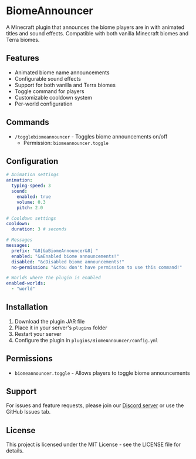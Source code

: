 # BiomeAnnouncer

A Minecraft plugin that announces the biome players are in with animated titles and sound effects. Compatible with both vanilla Minecraft biomes and Terra biomes.

## Features
- Animated biome name announcements
- Configurable sound effects
- Support for both vanilla and Terra biomes
- Toggle command for players
- Customizable cooldown system
- Per-world configuration

## Commands
- `/togglebiomeannouncer` - Toggles biome announcements on/off
  - Permission: `biomeannouncer.toggle`

## Configuration
```yaml
# Animation settings
animation:
  typing-speed: 3
  sound:
    enabled: true
    volume: 0.3
    pitch: 2.0

# Cooldown settings
cooldown:
  duration: 3 # seconds

# Messages
messages:
  prefix: "&8[&aBiomeAnnouncer&8] "
  enabled: "&aEnabled biome announcements!"
  disabled: "&cDisabled biome announcements!"
  no-permission: "&cYou don't have permission to use this command!"

# Worlds where the plugin is enabled
enabled-worlds:
  - "world"
```

## Installation
1. Download the plugin JAR file
2. Place it in your server's `plugins` folder
3. Restart your server
4. Configure the plugin in `plugins/BiomeAnnouncer/config.yml`

## Permissions
- `biomeannouncer.toggle` - Allows players to toggle biome announcements

## Support
For issues and feature requests, please join our [Discord server](https://discord.primalmc.fun/) or use the GitHub Issues tab.

## License
This project is licensed under the MIT License - see the LICENSE file for details.
